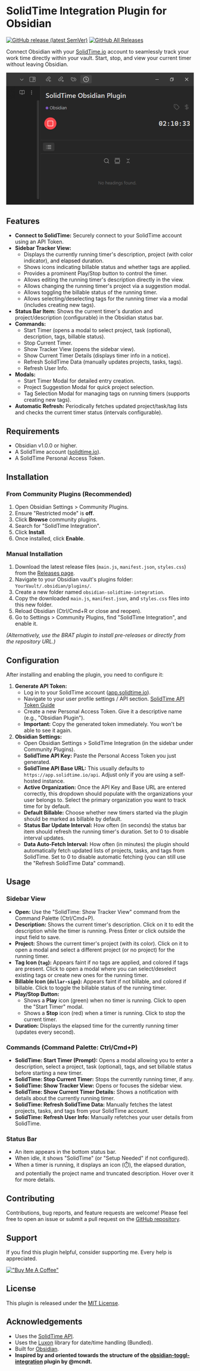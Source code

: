 # SolidTime Integration Plugin for Obsidian

[![GitHub release (latest SemVer)](https://img.shields.io/github/v/release/pronicx/obsidian-solidtime-integration?style=for-the-badge&sort=semver)](https://github.com/pronicx/obsidian-solidtime-integration/releases/latest)
[![GitHub All Releases](https://img.shields.io/github/downloads/pronicx/obsidian-solidtime-integration/total?style=for-the-badge)](https://github.com/pronicx/obsidian-solidtime-integration/releases)

Connect Obsidian with your [SolidTime.io](https://solidtime.io/) account to seamlessly track your work time directly within your vault. Start, stop, and view your current timer without leaving Obsidian.

<!-- Add a screenshot of the sidebar view here -->
![SolidTime Tracker Sidebar View](images/screenshot-sidebar.png)

## Features

*   **Connect to SolidTime:** Securely connect to your SolidTime account using an API Token.
*   **Sidebar Tracker View:**
    *   Displays the currently running timer's description, project (with color indicator), and elapsed duration.
    *   Shows icons indicating billable status and whether tags are applied.
    *   Provides a prominent Play/Stop button to control the timer.
    *   Allows editing the running timer's description directly in the view.
    *   Allows changing the running timer's project via a suggestion modal.
    *   Allows toggling the billable status of the running timer.
    *   Allows selecting/deselecting tags for the running timer via a modal (includes creating new tags).
*   **Status Bar Item:** Shows the current timer's duration and project/description (configurable) in the Obsidian status bar.
*   **Commands:**
    *   Start Timer (opens a modal to select project, task (optional), description, tags, billable status).
    *   Stop Current Timer.
    *   Show Tracker View (opens the sidebar view).
    *   Show Current Timer Details (displays timer info in a notice).
    *   Refresh SolidTime Data (manually updates projects, tasks, tags).
    *   Refresh User Info.
*   **Modals:**
    *   Start Timer Modal for detailed entry creation.
    *   Project Suggestion Modal for quick project selection.
    *   Tag Selection Modal for managing tags on running timers (supports creating new tags).
*   **Automatic Refresh:** Periodically fetches updated project/task/tag lists and checks the current timer status (intervals configurable).

## Requirements

*   Obsidian v1.0.0 or higher.
*   A SolidTime account ([solidtime.io](https://solidtime.io/)).
*   A SolidTime Personal Access Token.

## Installation

### From Community Plugins (Recommended)

1.  Open Obsidian Settings > Community Plugins.
2.  Ensure "Restricted mode" is **off**.
3.  Click **Browse** community plugins.
4.  Search for "SolidTime Integration".
5.  Click **Install**.
6.  Once installed, click **Enable**.

### Manual Installation

1.  Download the latest release files (`main.js`, `manifest.json`, `styles.css`) from the [Releases page](https://github.com/pronicx/obsidian-solidtime-integration/releases/latest).
2.  Navigate to your Obsidian vault's plugins folder: `YourVault/.obsidian/plugins/`.
3.  Create a new folder named `obsidian-solidtime-integration`.
4.  Copy the downloaded `main.js`, `manifest.json`, and `styles.css` files into this new folder.
5.  Reload Obsidian (Ctrl/Cmd+R or close and reopen).
6.  Go to Settings > Community Plugins, find "SolidTime Integration", and enable it.

*(Alternatively, use the BRAT plugin to install pre-releases or directly from the repository URL.)*

## Configuration

After installing and enabling the plugin, you need to configure it:

1.  **Generate API Token:**
    *   Log in to your SolidTime account ([app.solidtime.io](https://app.solidtime.io/)).
    *   Navigate to your user profile settings / API section. [SolidTime API Token Guide](https://docs.solidtime.io/user-guide/access-api)
    *   Create a new Personal Access Token. Give it a descriptive name (e.g., "Obsidian Plugin").
    *   **Important:** Copy the generated token immediately. You won't be able to see it again.
2.  **Obsidian Settings:**
    *   Open Obsidian Settings > SolidTime Integration (in the sidebar under Community Plugins).
    *   **SolidTime API Key:** Paste the Personal Access Token you just generated.
    *   **SolidTime API Base URL:** This usually defaults to `https://app.solidtime.io/api`. Adjust only if you are using a self-hosted instance.
    *   **Active Organization:** Once the API Key and Base URL are entered correctly, this dropdown should populate with the organizations your user belongs to. Select the primary organization you want to track time for by default.
    *   **Default Billable:** Choose whether new timers started via the plugin should be marked as billable by default.
    *   **Status Bar Update Interval:** How often (in seconds) the status bar item should refresh the running timer's duration. Set to 0 to disable interval updates.
    *   **Data Auto-Fetch Interval:** How often (in minutes) the plugin should automatically fetch updated lists of projects, tasks, and tags from SolidTime. Set to 0 to disable automatic fetching (you can still use the "Refresh SolidTime Data" command).

## Usage

### Sidebar View

*   **Open:** Use the "SolidTime: Show Tracker View" command from the Command Palette (Ctrl/Cmd+P).
*   **Description:** Shows the current timer's description. Click on it to edit the description while the timer is running. Press Enter or click outside the input field to save.
*   **Project:** Shows the current timer's project (with its color). Click on it to open a modal and select a different project (or no project) for the running timer.
*   **Tag Icon (`tag`):** Appears faint if no tags are applied, and colored if tags are present. Click to open a modal where you can select/deselect existing tags or create new ones for the running timer.
*   **Billable Icon (`dollar-sign`):** Appears faint if not billable, and colored if billable. Click to toggle the billable status of the running timer.
*   **Play/Stop Button:**
    *   Shows a **Play** icon (green) when no timer is running. Click to open the "Start Timer" modal.
    *   Shows a **Stop** icon (red) when a timer is running. Click to stop the current timer.
*   **Duration:** Displays the elapsed time for the currently running timer (updates every second).

### Commands (Command Palette: Ctrl/Cmd+P)

*   **SolidTime: Start Timer (Prompt):** Opens a modal allowing you to enter a description, select a project, task (optional), tags, and set billable status before starting a new timer.
*   **SolidTime: Stop Current Timer:** Stops the currently running timer, if any.
*   **SolidTime: Show Tracker View:** Opens or focuses the sidebar view.
*   **SolidTime: Show Current Timer Details:** Shows a notification with details about the currently running timer.
*   **SolidTime: Refresh SolidTime Data:** Manually fetches the latest projects, tasks, and tags from your SolidTime account.
*   **SolidTime: Refresh User Info:** Manually refetches your user details from SolidTime.

### Status Bar

*   An item appears in the bottom status bar.
*   When idle, it shows "SolidTime" (or "Setup Needed" if not configured).
*   When a timer is running, it displays an icon (⏱️), the elapsed duration, and potentially the project name and truncated description. Hover over it for more details.

## Contributing

Contributions, bug reports, and feature requests are welcome! Please feel free to open an issue or submit a pull request on the [GitHub repository](https://github.com/pronicx/obsidian-solidtime-integration).

## Support

If you find this plugin helpful, consider supporting me. Every help is appreciated.

[!["Buy Me A Coffee"](https://www.buymeacoffee.com/assets/img/custom_images/orange_img.png)](https://buymeacoffee.com/proniclabs)

## License

This plugin is released under the [MIT License](LICENSE).

## Acknowledgements

*   Uses the [SolidTime API](https://solidtime.io/).
*   Uses the [Luxon](https://moment.github.io/luxon/) library for date/time handling (Bundled).
*   Built for [Obsidian](https://obsidian.md).
*    **Inspired by and oriented towards the structure of the [obsidian-toggl-integration](https://github.com/mcndt/obsidian-toggl-integration) plugin by @mcndt.**